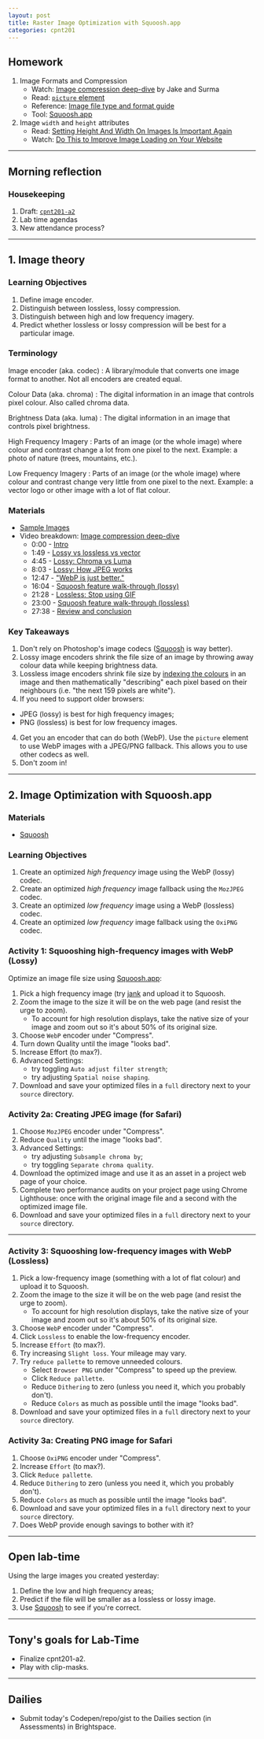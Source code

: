 ```yaml
---
layout: post
title: Raster Image Optimization with Squoosh.app
categories: cpnt201
---
```


## Homework
1. Image Formats and Compression
    - Watch: [Image compression deep-dive](https://youtu.be/F1kYBnY6mwg) by Jake and Surma
    - Read: [`picture` element](https://developer.mozilla.org/en-US/docs/Web/HTML/Element/picture)
    - Reference: [Image file type and format guide](https://developer.mozilla.org/en-US/docs/Web/Media/Formats/Image_types)
    - Tool: [Squoosh.app](https://squoosh.app/)
2. Image `width` and `height` attributes
    - Read: [Setting Height And Width On Images Is Important Again](https://www.smashingmagazine.com/2020/03/setting-height-width-images-important-again/)
    - Watch: [Do This to Improve Image Loading on Your Website](https://youtu.be/4-d_SoCHeWE)

---

## Morning reflection
### Housekeeping
1. Draft: [`cpnt201-a2`](https://github.com/sait-wbdv/assessments/tree/master/cpnt201/assignment-2)
2. Lab time agendas
3. New attendance process?

---

## 1. Image theory
### Learning Objectives
1. Define image encoder.
2. Distinguish between lossless, lossy compression.
3. Distinguish between high and low frequency imagery.
4. Predict whether lossless or lossy compression will be best for a particular image.

### Terminology
<dl>
Image encoder (aka. codec)
: A library/module that converts one image format to another. Not all encoders are created equal.

Colour Data (aka. chroma)
: The digital information in an image that controls pixel colour. Also called chroma data.

Brightness Data (aka. luma)
: The digital information in an image that controls pixel brightness.

High Frequency Imagery
: Parts of an image (or the whole image) where colour and contrast change a lot from one pixel to the next. Example: a photo of nature (trees, mountains, etc.).

Low Frequency Imagery
: Parts of an image (or the whole image) where colour and contrast change very little from one pixel to the next. Example: a vector logo or other image with a lot of flat colour.

### Materials
- [Sample Images](https://github.com/sait-wbdv/sample-code/tree/master/assets/images)
- Video breakdown: [Image compression deep-dive](https://youtu.be/F1kYBnY6mwg)
  - 0:00 - [Intro](https://youtu.be/F1kYBnY6mwg)
  - 1:49 - [Lossy vs lossless vs vector](https://youtu.be/F1kYBnY6mwg?t=100)
  - 4:45 - [Lossy: Chroma vs Luma](https://youtu.be/F1kYBnY6mwg?t=285)
  - 8:03 - [Lossy: How JPEG works](https://youtu.be/F1kYBnY6mwg?t=483)
  - 12:47 - ["WebP is just better."](https://youtu.be/F1kYBnY6mwg?t=767)
  - 16:04 - [Squoosh feature walk-through (lossy)](https://youtu.be/F1kYBnY6mwg?t=964)
  - 21:28 - [Lossless: Stop using GIF](https://youtu.be/F1kYBnY6mwg?t=1288)
  - 23:00 - [Squoosh feature walk-through (lossless)](https://youtu.be/F1kYBnY6mwg?t=1380)
  - 27:38 - [Review and conclusion](https://youtu.be/F1kYBnY6mwg?t=1658)

### Key Takeaways
1. Don't rely on Photoshop's image codecs ([Squoosh](https://squoosh.app/) is way better).
1. Lossy image encoders shrink the file size of an image by throwing away colour data while keeping brightness data.
2. Lossless image encoders shrink file size by [indexing the colours](https://en.wikipedia.org/wiki/Indexed_color) in an image and then mathematically "describing" each pixel based on their neighbours (i.e. "the next 159 pixels are white").
3. If you need to support older browsers:
  - JPEG (lossy) is best for high frequency images;
  - PNG (lossless) is best for low frequency images.
4. Get you an encoder that can do both (WebP). Use the `picture` element to use WebP images with a JPEG/PNG fallback. This allows you to use other codecs as well.
5. Don't zoom in!

---

## 2. Image Optimization with Squoosh.app
### Materials
- [Squoosh](https://squoosh.app/)

### Learning Objectives
1. Create an optimized _high frequency_ image using the WebP (lossy) codec.
2. Create an optimized _high frequency_ image fallback using the `MozJPEG` codec.
3. Create an optimized _low frequency_ image using a WebP (lossless) codec.
4. Create an optimized _low frequency_ image fallback using the `OxiPNG` codec.

### Activity 1: Squooshing high-frequency images with WebP (Lossy)
Optimize an image file size using [Squoosh.app](https://squoosh.app/):
1. Pick a high frequency image (try [jank](https://github.com/sait-wbdv/assets/blob/main/images/source/jank.png) and upload it to Squoosh.
2. Zoom the image to the size it will be on the web page (and resist the urge to zoom).
    - To account for high resolution displays, take the native size of your image and zoom out so it's about 50% of its original size.
3. Choose `WebP` encoder under "Compress".
4. Turn down Quality until the image "looks bad".
5. Increase Effort (to max?).
6. Advanced Settings: 
    - try toggling `Auto adjust filter strength`;
    - try adjusting `Spatial noise shaping`.
7. Download and save your optimized files in a `full` directory next to your `source` directory.

### Activity 2a: Creating JPEG image (for Safari)
1. Choose `MozJPEG` encoder under "Compress".
2. Reduce `Quality` until the image "looks bad".
3. Advanced Settings:
    - try adjusting `Subsample chroma by`;
    - try toggling `Separate chroma quality`.
4. Download the optimized image and use it as an asset in a project web page of your choice.
5. Complete two performance audits on your project page using Chrome Lighthouse: once with the original image file and a second with the optimized image file.
6. Download and save your optimized files in a `full` directory next to your `source` directory.

---

### Activity 3: Squooshing low-frequency images with WebP (Lossless)
1. Pick a low-frequency image (something with a lot of flat colour) and upload it to Squoosh.
2. Zoom the image to the size it will be on the web page (and resist the urge to zoom).
    - To account for high resolution displays, take the native size of your image and zoom out so it's about 50% of its original size.
3. Choose `WebP` encoder under "Compress".
4. Click `Lossless` to enable the low-frequency encoder.
5. Increase `Effort` (to max?).
6. Try increasing `Slight loss`. Your mileage may vary.
7. Try `reduce pallette` to remove unneeded colours.
    - Select `Browser PNG` under "Compress" to speed up the preview.
    - Click `Reduce pallette`.
    - Reduce `Dithering` to zero (unless you need it, which you probably don't).
    - Reduce `Colors` as much as possible until the image "looks bad".
8. Download and save your optimized files in a `full` directory next to your `source` directory.

### Activity 3a: Creating PNG image for Safari
1. Choose `OxiPNG` encoder under "Compress".
2. Increase `Effort` (to max?).
3. Click `Reduce pallette`.
4. Reduce `Dithering` to zero (unless you need it, which you probably don't).
5. Reduce `Colors` as much as possible until the image "looks bad".
6. Download and save your optimized files in a `full` directory next to your `source` directory.
7. Does WebP provide enough savings to bother with it?

---

## Open lab-time
Using the large images you created yesterday:
1. Define the low and high frequency areas;
2. Predict if the file will be smaller as a lossless or lossy image.
3. Use [Squoosh](https://squoosh.app/) to see if you're correct.

---

## Tony's goals for Lab-Time
- Finalize cpnt201-a2.
- Play with clip-masks.

---

## Dailies
- Submit today's Codepen/repo/gist to the Dailies section (in Assessments) in Brightspace.
